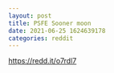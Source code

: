 ```yaml
--- 
layout: post 
title: PSFE Sooner moon 
date: 2021-06-25 1624639178 
categories: reddit 
--- 
```

https://redd.it/o7rdl7